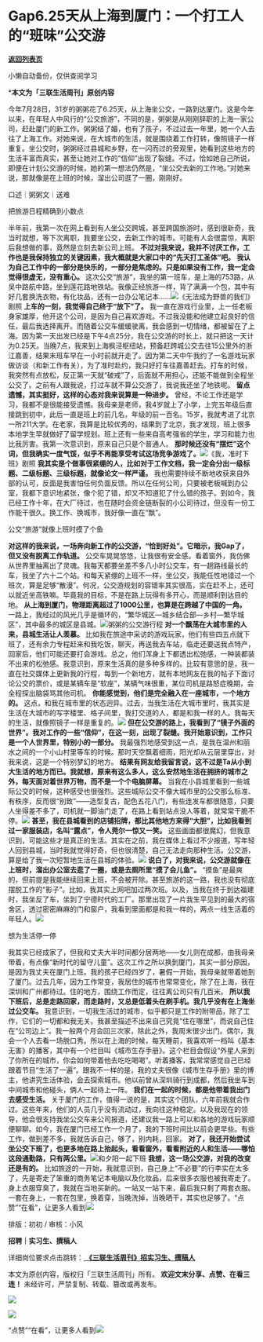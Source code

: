 # Gap6.25天从上海到厦门：一个打工人的“班味”公交游

[**返回列表页**](/gzh/三联生活周刊)

小懒自动备份，仅供查阅学习

***本文为「三联生活周刊」原创内容**  
  
今年7月28日，31岁的粥粥花了6.25天，从上海坐公交，一路到达厦门。这是今年以来，在年轻人中风行的“公交旅游”，不同的是，粥粥是从刚刚辞职的上海一家公司，赶赴厦门的新工作。粥粥结了婚，也有了孩子，不过过去一年里，她一个人去往了上海工作。对她来说，在大城市的生活，就是围绕着工作打转，像照镜子一样重复。坐公交时，粥粥经过县城和乡野，在一闪而过的旁观里，她看到这些地方的生活丰富而真实，甚至让她对工作的“信仰”出现了裂缝。不过，恰如她自己所说，即便在计划公交游的时候，她的第一想法仍然是，“坐公交去新的工作地。”对她来说，那就像是在上班的时候，溜出公司逛了一圈，刚刚好。  
  
口述｜粥粥文｜送难

把旅游日程精确到小数点

半年前，我第一次在网上看到有人坐公交跨城，甚至跨国旅游时，感到很新奇，我当时就想，等下次离职，我要坐公交，去新工作的城市。可能有人会很震惊，离职后我想做的事，竟然是立刻去新公司上班。
**不过对我来说，我并不讨厌工作，工作也是我保持独立的关键因素，我大概就是大家口中的“先天打工圣体”吧。**
**我认为自己工作中的一部分是快乐的，一部分是焦虑的。只是如果没有工作，我一定会觉得很虚无，没有重心。**
这次公交“旅游”，我坐的第一班车，是上海的753路，从吴中路航中路，坐到莲花路地铁站。我像正经旅游一样，背了满满一个包，其中有好几套换洗衣物，有化妆品，还有一台办公笔记本......![](https://mmbiz.qpic.cn/sz_mmbiz_png/XnMeqb0xcz6oO7pGP56D3xib2MGFibaAibkudW9a3roatX8XmVy6aibeDOVcCf2KOlYoWEuK0R4ZeRMiaeOiavFWFACg/640?wx_fmt=png&from;=appmsg)《无法成为野兽的我们》剧照
**上车的一刻，我觉得自己终于“放下”了。**
我一直在游戏行业里，上一任老板身家雄厚，他开这个公司，是因为自己喜欢游戏。不过我没能和他建立起良好的信任，最后我选择离开。而随着公交车缓缓驶离，我会感到一切情绪，都被留在了上海。因为第一天出发已经是下午4点25分，我在公交游的时长上，就只把这一天计为0.25天。当晚7点，我来到上海枫泾枢纽站，预备赶跨城公交去往15公里外的浙江嘉善，结果末班车早在一小时前就开走了。因为第二天中午我约了一名游戏玩家做访谈（和新工作有关），为了准时赴约，我只好打车往嘉善赶去。打车的时候，我突然有点放松，反正第一天就“破戒”了，后面就不用担心，还能不能做到全程坐公交了。之前有人跟我说，打过车就不算公交游了，我说我还坐了地铁呢。
**留点遗憾，其实挺好，这样的心态对我来说算是一种进步。**
曾经，不论工作还是学习，我都不是很能接受遗憾。我母亲是老师，我4岁就上了小学，上完五年级后直接跳到初中，此后一直是班上的前几名，年级的前一百名。15岁，我就考进了北京一所211大学。在老家，我算是比较优秀的，结果到了北京，我才发现，班上很多本地学生早就做好了留学规划。班上还有一些来自高考强省的学生，学习和能力也比我厉害。我第一次意识到，原来自己只是个普通人。
**那时候还没有“摆烂”这个词，但我确实一度气馁，似乎不再能享受考试这场竞争游戏了。**![](https://mmbiz.qpic.cn/sz_mmbiz_png/XnMeqb0xcz6oO7pGP56D3xib2MGFibaAibk4XibaQYia5GzPszDXrmcZvtYJmNbQ3A45qOrk9giawo8PpgqWianBXFKQg/640?wx_fmt=png&from;=appmsg)《我，准时下班》剧照
**我其实是个做事很紧绷的人，比如对于工作文档，我一定会分出一级标题、二级标题、三级标题，就像论文一样严谨。**
我也需要持续不断地收获来自外部的认可，反面是我害怕任何负面反馈。所以在任何公司，只要被老板喊到办公室，我都下意识地紧张，像个犯了错，却又不知道犯了什么错的孩子。到如今，我已经工作十年，在大厂待过，也在随时会资金链断裂的小公司待过，但没有一份工作能干很久。换工作、换城市，我好像一直在“飘”。

公交“旅游”就像上班时摸了个鱼

 **对这样的我来说，一场奔向新工作的公交游，“恰到好处”。它暗示，我Gap了，但又没有脱离工作轨道。**
公交车晃晃悠悠，让我很有安全感。看着窗外，我仿佛从世界里抽离出了灵魂。我每天都要坐差不多八小时公交车，有一趟路线最长的车，我坐了六十二个站。和每天紧绷的上班不一样，坐公交，我能任性地错过一个班次，算是足够“散漫”。何况，公交游规划的容错率其实很高，实在赶不上，还可以就近坐高铁嘛。毕竟我的目标，不是在路上玩得有多开心，而是顺利到达目的地。
**从上海到厦门，物理距离超过了1000公里，也算是在跨越了中国的一角。**
一路上，我经过的风光几乎是循环的，“繁华城区—城乡结合部—乡村—繁华城区”，其中最多的城区是县城。![](https://mmbiz.qpic.cn/mmbiz_jpg/wXVeicJMia0rRRiclWcOp1wOqzV6UCaePW93T4FqxmMkRH61FDffAbSqeIWssficJtBDWPsW1WdJDYyJJ3c89jPakQ/640?wx_fmt=other&from;=appmsg&tp;=webp&wxfrom;=5&wx;_lazy=1&wx;_co=1)粥粥的公交游行程
**对一个飘荡在大城市里的人来，县城生活让人羡慕。**
比如我在旅途中采访的游戏玩家，他们有些四五点就下班了，还有余力专程赶来和我吃饭，聊天，再送我去车站，临走还要送我点特产，回家后，他们可能还要打会游戏。总之，他们浑身上下都透出松弛感，一种装都装不出来的松弛感。我意识到，原来生活真的是多种多样的。比较有意思的是，我一直在社交媒体上更新我的行程，每到一个新地方，就有本地网友在我的帖子下面讨论公交的票价，或是某辆车是“软座”，某辆气味很重，某位司机是路怒症晚期，会全程探出脑袋骂其他司机。
**你能感觉到，他们是完全融入在一座城市，一个地方的。**
这点，和我在城市里的状态迥异。过去，当我生活在大城市里时，我其实是生活在大城市的写字楼里、格子间里，我打交道的人，都是和我一样的人。我每天的生活，就像照镜子一样是重复的。![](https://mmbiz.qpic.cn/mmbiz_jpg/c2Sib3Mp7pOMBicwOIhXC6cHibdowey4h5Hd3uB5hVVMdprJn4zVicTaPPM1I5HyTOibm7xYYCZibRYAhbypIQoArwIQ/640?wx_fmt=jpeg&from;=appmsg)
**但在公交游的路上，我看到了“镜子外面的世界”。我对工作的一些“信仰”，在这一刻，出现了裂缝。我开始意识到，工作只是一个人世界里，特别小的一部分。**
我最强烈地感受到这一点，是我在温州和丽水之间的一个小山村里等车的时候。那时天空飘着细雨，阳光却从云层里穿出，对我来说，这是一个特别梦幻的地方。
**结果有网友给我留言说，这不过是Ta从小到大生活的地方而已。我就想，原来有这么多人，这么安然地生活在拥挤的城市之外，每天面对着世界万物，而不是一个个电脑屏幕。**
当我在小县城里看到一些城际公交的时候，这种感受也很强烈。这些城际公交不像大城市里的公交那么标准、有秩序，反而很“别致”——造型复古，配色五花八门，有些连发车都很随意，只要人坐得差不多了，司机就一脚油门走了，在路上看到站点没人等着，就常常干脆不停。![](https://mmbiz.qpic.cn/mmbiz_jpg/c2Sib3Mp7pOMBicwOIhXC6cHibdowey4h5HlNfdDtrasyCs83mEicJibTEiaqcSqEqbQrdnpumLk23C9nibOlGoRWAqAA/640?wx_fmt=jpeg&from;=appmsg)
**甚至，我在县城看到的店铺招牌，都比其他地方来得“大胆”，比如我看到过一家服装店，名叫“露点”，令人莞尔一惊又一笑。**
这些画面都很魔幻，但我意识到，可能这些才是真正的生活。其实在之前，我在媒体上看过不少报道，写年轻人回到县城，当时我就觉得好奇，但也很清楚，自己无法走向那种生活。公交游，算是给了我一次短暂地生活在县城的体验。![](https://mmbiz.qpic.cn/mmbiz_jpg/c2Sib3Mp7pOMBicwOIhXC6cHibdowey4h5HC6EtZjDkuppI82v8YZCVLDSbo1PrrG6z2X7QHTQWpT1NpnBmAH1gqw/640?wx_fmt=jpeg&from;=appmsg)
**说白了，对我来说，公交游就像在上班时，溜出办公室去逛了一圈，或是去厕所里“摸了会儿鱼”。**
“摸鱼”是最爽的，但前提是我能继续回来上班，不会被开除。甚至旅游的这一路，我也没有彻底摆脱工作的“影子”。比如，我其实上网吧加过两次班。以及，当我在终于到达福建时，我坐反了车，坐到了宁德时代的工厂。那里出现了一片我生平见到的最大的宿舍区，透过密密麻麻的门和窗户，我看到里面都是和我一样的，两点一线生活着的年轻人。![](https://mmbiz.qpic.cn/sz_mmbiz_jpg/XnMeqb0xcz6oO7pGP56D3xib2MGFibaAibkJnR8AiaXuKJoqw6pLUw7dvCEObG4gWn3WAOlfdPbgWLIo0NApbqsNicw/640?wx_fmt=jpeg&from;=appmsg)

想为生活停一停

我其实已经成家了，但我和丈夫大半时间都分居两地——女儿则在成都，由我母亲带着，有点像“新时代的留守儿童”。这次工作之所以换到厦门，其实一部分原因，是因为我丈夫在厦门上班。我的孩子已经四岁了，暑假一开始，我母亲就带着她到了厦门。过去几年，因为工作常变，我居住的城市也常常变化，除了在上海，我在深圳和广州都待过。住的地方，围绕工作而定，往往离公司只有几百米。
**所以我下班后，总是走路回家，而走路时，又总是低着头在刷手机。我几乎没有在上海坐过公交车。**
我意识到，一切我生活过的城市，似乎都只是工作的附带品，除了工作，它们的一切都和我无关。我甚至描述不出来自己究竟“住在哪里”，而说自己住在“公司边上”。我一般两个月会回三次家，除此之外，我周末很少出门。偶尔，我会一个人去看一场脱口秀。所以在上海的时候，每天睡前，我喜欢听一档叫《基本无害》的播客，其中有一个栏目叫《城市生存手册》。这个栏目会假设“外星人来到了你所在的城市，你会如何带着他去吃吃喝喝”。听着播客，我常常感觉自己已经跟着节目“生活了一遍”。跟我不一样的是，我的丈夫很像《城市生存手册》里的博主，他讲究生活体验，会去探索城市。他以前曾从深圳骑行到成都，然后我坐车到中间城市和他碰头，俩人一起待上一阵。
**我们在一起的时候，都是他带着我出门去感受生活。**
关于厦门的工作，值得一说的是，其实这个团队，六年前我就合作过。这些年来，他们的人员几乎没有流动过，我向往这种稳定。以及我现在的领导，他会很支持我坐公交车来公司报道，还建议我一路上可以和各地的游戏玩家顺便聊聊。如今，我在厦门已经工作一个月了，我的下班时间比以前会更早些。有些工作，做到差不多，我就告诉自己，够了，别内耗，回家。
**对了，我还开始尝试坐公交下班了，也更多地在路上抬起头，看看窗外，看看附近的人和生活——哪怕这段通勤路，只有两公里。**![](https://mmbiz.qpic.cn/sz_mmbiz_jpg/XnMeqb0xcz6oO7pGP56D3xib2MGFibaAibkjE8SaicXVxWSdGdShWR59uKbVG6Ibnsl5rrxfv5WfRzmic4lyuNFb0nw/640?wx_fmt=jpeg&from;=appmsg)和夕阳一起下班
**我想，这一场公交游，对我的改变还是有的。**
比如旅途的一开始，我就意识到，自己身上“不必要”的行李实在太多了，先是寄走了笨重的商务笔记本电脑以及化妆品，后来很多衣服也被我寄走了。身上衣服穿臭了，我就在当地买新的。一站又一站下来，最后我只剩了两套衣服。一套在身上，一套在包里，换着穿，当晚洗掉，当晚晒干，其实也足够了。“点赞”“在看”，让更多人看到![](https://mmbiz.qpic.cn/mmbiz_gif/c2Sib3Mp7pON9hkSZwdTibRHNZSMPyiapUCHJwlyoZVBC3SfmPmF0VKjkm3NiaToQloHFJ6icyicqZnqgXp6pSQJt5gg/640?wx_fmt=gif&from;=appmsg&wxfrom;=5&wx;_lazy=1&tp;=wxpic)  
  
  
  
  
  

排版：初初 / 审核：小风

  
 **招聘｜实习生、撰稿人**  

详细岗位要求点击跳转：[
**《三联生活周刊》招实习生、撰稿人**](http://mp.weixin.qq.com/s?__biz=MTc5MTU3NTYyMQ==&mid=2651136871&idx=3&sn=f1c0777fe9d31881e5dfca68ebc2937f&chksm=5907324d6e70bb5b3546dfe1c7b31b5fe05664bebbf36356ba9a1a352e0678444cad62875ad4&scene=21#wechat_redirect)

本文为原创内容，版权归「三联生活周刊」所有。 **欢迎文末分享、点赞、在看三连！** 未经许可，严禁复制、转载、篡改或再发布。  

![](https://mmbiz.qpic.cn/sz_mmbiz_png/Gg7Qtoh7Aic9ZTmAdCc80b4nD7xicgPt86k1kgpU51hWCHjV92ryhVW35PLCvLhxLw9XDhXjgeDyZhHSx5EbRcfg/640?wx_fmt=other&wxfrom;=5&wx;_lazy=1&wx;_co=1&retryload;=1&tp;=webp)

  
[![](https://mmbiz.qpic.cn/mmbiz_jpg/c2Sib3Mp7pOOscRuZrCibCxsE1u7UtPialkZVdnsVfBBVIibicXz2dOryRyANicobSjntgBDLQWwVDLqIjZ68BicsnwDQ/640?wx_fmt=jpeg&from;=appmsg&wxfrom;=5&wx;_lazy=1&wx;_co=1&tp;=wxpic)]()  
  
“点赞”“在看”，让更多人看到![](https://mmbiz.qpic.cn/mmbiz_gif/c2Sib3Mp7pON9hkSZwdTibRHNZSMPyiapUCHJwlyoZVBC3SfmPmF0VKjkm3NiaToQloHFJ6icyicqZnqgXp6pSQJt5gg/640?wx_fmt=gif&from;=appmsg&wxfrom;=5&wx;_lazy=1&tp;=wxpic)

